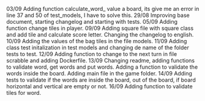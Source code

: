 03/09 Adding function calculate_word_ value a board, its give me an error in line 37 and 50 of test_models, I have to solve this.
29/08 Improving base document, starting changelog and starting with tests.
05/09 Adding function change tiles in player.
09/09 Adding square file with square class and add tile and calculate score letter. Changing the changelog to english.
10/09 Adding the values of the bag tiles in the file models.
11/09 Adding class test initalization in test models and changing de name of the folder tests to test.
12/09 Adding function to change to the next turn in file scrabble and adding Dockerfile.
13/09 Changing readme, adding functions to validate word, get words and put words. Adding a function to validate the words inside the board. Adding main file in the game folder.
14/09 Adding tests to validate if the words are inside the board, out of the board, if board horizontal and vertical are empty or not.
16/09 Adding function to validate tiles for word.
